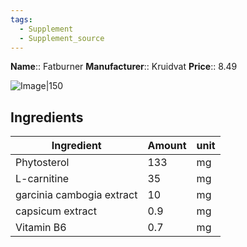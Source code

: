 ```yaml
---
tags:
  - Supplement
  - Supplement_source
---
```



**Name**:: Fatburner
**Manufacturer**:: Kruidvat
**Price**:: 8.49

![Image|150](https://www.kruidvat.nl/medias/sys_master/prd-images/h70/h5d/27808872169502/prd-front-1199535-1_600x600/prd-front-1199535-1-600x600.jpg)

## Ingredients

| Ingredient                | Amount | unit |
| ------------------------- | ------ | ---- |
| Phytosterol               | 133    | mg   |
| L-carnitine               | 35     | mg   |
| garcinia cambogia extract | 10     | mg   |
| capsicum extract          | 0.9    | mg   |
| Vitamin B6                | 0.7    | mg   |
